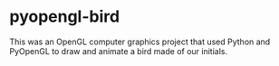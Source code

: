 # pyopengl-bird
This was an OpenGL computer graphics project that used Python and PyOpenGL to draw and animate a bird made of our initials.
